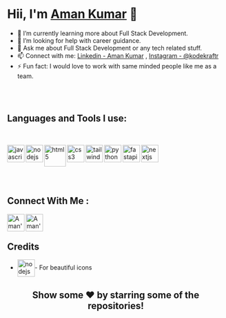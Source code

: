 # Hii, I'm [Aman Kumar](https://github.com/kodekraftr) 👋


- 🌱 I’m currently learning more about Full Stack Development.
- 🤔 I’m looking for help with career guidance.
- 💬 Ask me about Full Stack Development or any tech related stuff.
- 📫 Connect with me: [Linkedin - Aman Kumar](https://www.linkedin.com/in/kodekraftr/) , [Instagram - @kodekraftr](https://instagram.com/kodekraftr)
- ⚡ Fun fact: I would love to work with same minded people like me as a team.

<br/>
<br/>

  
## Languages and Tools I use:
 <br/>
 
<img width="40px" height="40px" alt="javascript" align="left"
src="https://cdn.jsdelivr.net/gh/devicons/devicon/icons/javascript/javascript-original.svg"> <img width="40px" height="40px" alt="nodejs" align="left" src="https://cdn.jsdelivr.net/gh/devicons/devicon/icons/nodejs/nodejs-original-wordmark.svg" /> <img width="50px" height="50px" alt="html5" align="left" src="https://cdn.jsdelivr.net/gh/devicons/devicon/icons/html5/html5-original-wordmark.svg"> <img width="40px" height="40px" alt="css3" align="left" src="https://cdn.jsdelivr.net/gh/devicons/devicon/icons/css3/css3-original-wordmark.svg" /> <img width="40px" height="40px" alt="tailwindcss" align="left" src="https://cdn.jsdelivr.net/gh/devicons/devicon@latest/icons/tailwindcss/tailwindcss-original.svg" /> <img width="40px" height="40px" alt="nextjs" src="https://cdn.jsdelivr.net/gh/devicons/devicon/icons/nextjs/nextjs-original.svg" /><img width="40px" height="40px" alt="python" align="left" src="https://cdn.jsdelivr.net/gh/devicons/devicon/icons/python/python-original.svg" /><img width="40px" height="40px" alt="fastapi" align="left" src="https://cdn.jsdelivr.net/gh/devicons/devicon/icons/fastapi/fastapi-original.svg" />
      
          
  
  
<br/>
<br/>

## Connect With Me :

<a href="https://www.linkedin.com/in/kodekraftr/">
  <img align="left" alt="Aman's Linkdein" width="40px" src="https://cdn.jsdelivr.net/gh/devicons/devicon/icons/linkedin/linkedin-original.svg" />
</a>

<a href ="https://aman7080.github.io/">
<img align="left" width="40px" alt="Aman's Portfolio Website" src="https://cdn.jsdelivr.net/gh/devicons/devicon/icons/chrome/chrome-original.svg"/>
</a>  

<br/>
<br/>

## Credits
- <a href ="https://devicon.dev/"><img width="40px" height="40px" alt="nodejs" align="center" src="https://cdn.jsdelivr.net/gh/devicons/devicon/icons/devicon/devicon-original.svg" /></a>- For beautiful icons 
          
<div align="center">

## Show some ❤️ by starring some of the repositories!

</div>
